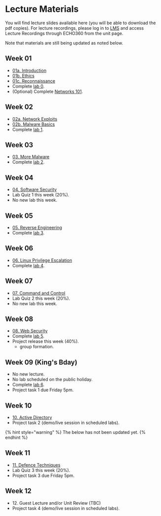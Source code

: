 # Lecture Materials

You will find lecture slides available here (you will be able to download the pdf copies). For lecture recordings, please log in to [LMS](https://lms.uwa.edu.au/) and access Lecture Recordings through ECHO360 from the unit page.

Note that materials are still being updated as noted below.

## Week 01

* [01a. Introduction](https://github.com/uwacyber/cits3006/raw/2023S2/cits3006-lectures/01a.Introduction.pdf)
* [01b. Ethics](https://github.com/uwacyber/cits3006/raw/2023S2/cits3006-lectures/01b.Ethics.pdf)
* [01c. Reconnaissance](https://github.com/uwacyber/cits3006/raw/2023S2/cits3006-lectures/01c.Reconnaissance\_vertical.pdf)
* Complete [lab 0](../cits3006-labs/lab-0-setup-and-linux.md).
* (Optional) Complete [Networks 101](../cits3006-labs/network-101.md).

## Week 02

* [02a. Network Exploits](https://github.com/uwacyber/cits3006/raw/2023S2/cits3006-lectures/02a.Network\_Exploits\_vertical.pdf)
* [02b. Malware Basics](https://github.com/uwacyber/cits3006/raw/2023S2/cits3006-lectures/02b.Malware\_Basics\_vertical.pdf)
* Complete [lab 1](../cits3006-labs/lab-1-network-security.md).

## Week 03

* [03. More Malware](https://github.com/uwacyber/cits3006/raw/2023S2/cits3006-lectures/03.More\_malware\_vertical.pdf)
* Complete [lab 2](../cits3006-labs/lab-2-malware.md).

## Week 04

* [04. Software Security](https://github.com/uwacyber/cits3006/raw/2023S2/cits3006-lectures/04.Software\_security\_vertical.pdf)
* Lab Quiz 1 this week (20%).
* No new lab this week.

## Week 05

* [05. Reverse Engineering](https://github.com/uwacyber/cits3006/raw/2023S2/cits3006-lectures/05.Reverse\_engineering\_vertical.pdf)
* Complete [lab 3](../cits3006-labs/lab-3-reverse-engineering.md).

## Week 06

* [06. Linux Privilege Escalation](https://github.com/uwacyber/cits3006/raw/2023S2/cits3006-lectures/06.Local\_Privilege\_Escalation\_Linux.pdf)
* Complete [lab 4](../cits3006-labs/lab-4-privilege-escalation.md).

## Week 07

* [07. Command and Control](https://github.com/uwacyber/cits3006/raw/2023S2/cits3006-lectures/07.c2_vertical.pdf)
* Lab Quiz 2 this week (20%).
* No new lab this week.

## Week 08

* [08. Web Security](https://github.com/uwacyber/cits3006/raw/2023S2/cits3006-lectures/08.Web_Security_vertical.pdf)
* Complete [lab 5](../cits3006-labs/lab-5-web-security.md).
* Project release this week (40%).
  * group formation.

## Week 09 (King's Bday)

* No new lecture.
* No lab scheduled on the public holiday.
* Complete [lab 6](../cits3006-labs/lab-6-active-directory.md).
* Project task 1 due Friday 5pm.

## Week 10

* [10. Active Directory](https://github.com/uwacyber/cits3006/raw/2023S2/cits3006-lectures/10.Active_Directory_vertical.pdf)
* Project task 2 (demo/live session in scheduled labs).




{% hint style="warning" %}
The below has not been updated yet.
{% endhint %}



## Week 11

* [11. Defence Techniques](https://github.com/uwacyber/cits3006/raw/2023S2/cits3006-lectures/0B.Defence\_Techniques.pdf)
* Lab Quiz 3 this week (20%).
* Project task 3 due Friday 5pm.

## Week 12

* 12\. Guest Lecture and/or Unit Review (TBC)
* Project task 4 (demo/live session in scheduled labs).

